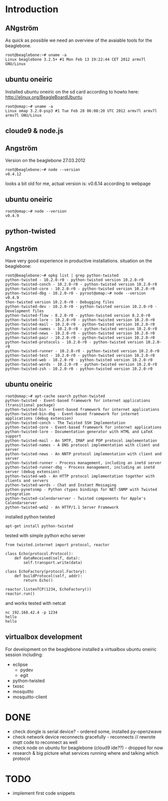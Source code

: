 # Introduction #

## ANgström ##
As quick as possible we need an overview of the avaiable tools for the beaglebone.
```
root@beaglebone:~# uname -a
Linux beaglebone 3.2.5+ #1 Mon Feb 13 19:22:44 CET 2012 armv7l GNU/Linux
```

## ubuntu oneiric ##
Installed ubuntu oneiric on the sd card
according to howto here: http://elinux.org/BeagleBoardUbuntu
```
root@omap:~# uname -a
Linux omap 3.2.0-psp3 #1 Tue Feb 28 06:08:20 UTC 2012 armv7l armv7l armv7l GNU/Linux
```


## cloude9 & node.js ##

## Angström ##
Version on the beaglebone 27.03.2012

```
root@beaglebone:~# node --version
v0.4.12
```
looks a bit old for me, actual version is: v0.6.14 according to webpage

## ubuntu oneiric ##
```
root@omap:~# node --version
v0.4.9
```


## python-twisted ##


## Angström ##
Have very good experience in productive installations.
situation on the beaglebone:
```
root@beaglebone:~# opkg list | grep python-twisted 
python-twisted - 10.2.0-r0 - python-twisted version 10.2.0-r0
python-twisted-conch - 10.2.0-r0 - python-twisted version 10.2.0-r0
python-twisted-core - 10.2.0-r0 - python-twisted version 10.2.0-r0
python-twisted-dbg - 10.2.0-r0 - pyroot@omap:~# node --version
v0.4.9
thon-twisted version 10.2.0-r0 - Debugging files
python-twisted-dev - 10.2.0-r0 - python-twisted version 10.2.0-r0 - Development files
python-twisted-flow - 8.2.0-r0 - python-twisted version 8.2.0-r0
python-twisted-lore - 10.2.0-r0 - python-twisted version 10.2.0-r0
python-twisted-mail - 10.2.0-r0 - python-twisted version 10.2.0-r0
python-twisted-names - 10.2.0-r0 - python-twisted version 10.2.0-r0
python-twisted-news - 10.2.0-r0 - python-twisted version 10.2.0-r0
python-twisted-pair - 10.2.0-r0 - python-twisted version 10.2.0-r0
python-twisted-protocols - 10.2.0-r0 - python-twisted version 10.2.0-r0
python-twisted-runner - 10.2.0-r0 - python-twisted version 10.2.0-r0
python-twisted-test - 10.2.0-r0 - python-twisted version 10.2.0-r0
python-twisted-web - 10.2.0-r0 - python-twisted version 10.2.0-r0
python-twisted-words - 10.2.0-r0 - python-twisted version 10.2.0-r0
python-twisted-zsh - 10.2.0-r0 - python-twisted version 10.2.0-r0
```

## ubuntu oneiric ##
```
root@omap:~# apt-cache search python-twisted
python-twisted - Event-based framework for internet applications (transitional package)
python-twisted-bin - Event-based framework for internet applications
python-twisted-bin-dbg - Event-based framework for internet applications (debug extension)
python-twisted-conch - The Twisted SSH Implementation
python-twisted-core - Event-based framework for internet applications
python-twisted-lore - Documentation generator with HTML and LaTeX support
python-twisted-mail - An SMTP, IMAP and POP protocol implementation
python-twisted-names - A DNS protocol implementation with client and server
python-twisted-news - An NNTP protocol implementation with client and server
python-twisted-runner - Process management, including an inetd server
python-twisted-runner-dbg - Process management, including an inetd server (debug extension)
python-twisted-web - An HTTP protocol implementation together with clients and servers
python-twisted-words - Chat and Instant Messaging
python-pynetsnmp - Python ctypes bindings for NET-SNMP with Twisted integration
python-twisted-calendarserver - Twisted components for Apple's Calendarserver
python-twisted-web2 - An HTTP/1.1 Server Framework
```

installed python twisted
```
apt-get install python-twisted
```

tested with simple python echo server
```
from twisted.internet import protocol, reactor

class Echo(protocol.Protocol):
    def dataReceived(self, data):
        self.transport.write(data)

class EchoFactory(protocol.Factory):
    def buildProtocol(self, addr):
        return Echo()

reactor.listenTCP(1234, EchoFactory())
reactor.run()
```

and works
tested with netcat
```
nc 192.168.42.4 -p 1234
hello
hello
```

## virtualbox development ##
For development on the beaglebone installed a virtualbox ubuntu oneiric session including:
  * eclipse
    * pydev
    * egit
  * python-twisted
  * txosc
  * mosquitto
  * mosquitto-client

# DONE #
  * check dongle is serial device? - ordered some, installed py-openzwave
  * check network device reconnects gracefully - reconnects // rewrote mqtt code to reconnect as well
  * check node on ubuntu for beaglebone (cloud9 ide??) - dropped for now
  * research & big picture what services running where and talking which protocol

# TODO #
  * implement first code snippets